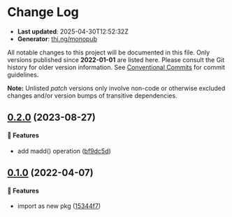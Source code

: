 # Change Log

- **Last updated**: 2025-04-30T12:52:32Z
- **Generator**: [thi.ng/monopub](https://thi.ng/monopub)

All notable changes to this project will be documented in this file.
Only versions published since **2022-01-01** are listed here.
Please consult the Git history for older version information.
See [Conventional Commits](https://conventionalcommits.org/) for commit guidelines.

**Note:** Unlisted _patch_ versions only involve non-code or otherwise excluded changes
and/or version bumps of transitive dependencies.

## [0.2.0](https://github.com/thi-ng/umbrella/tree/@thi.ng/complex@0.2.0) (2023-08-27)

#### 🚀 Features

- add madd() operation ([bf9dc5d](https://github.com/thi-ng/umbrella/commit/bf9dc5d))

## [0.1.0](https://github.com/thi-ng/umbrella/tree/@thi.ng/complex@0.1.0) (2022-04-07)

#### 🚀 Features

- import as new pkg ([15344f7](https://github.com/thi-ng/umbrella/commit/15344f7))

